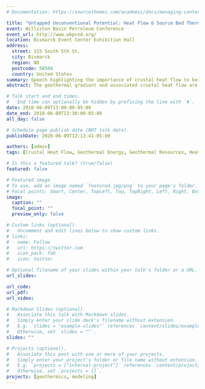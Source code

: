 ```yaml
---
# Documentation: https://sourcethemes.com/academic/docs/managing-content/

title: "Untapped Unconventional Potential: Heat Flow & Source Bed Thermal Maturation"
event: Williston Basin Petroleum Conference
event_url: http://www.wbpcnd.org/
location: Bismarck Event Center Exhibition Hall
address:
  street: 315 South 5th St.
  city: Bismarck
  region: ND
  postcode: 58504
  country: United States
summary: Speech highlighting the importance of crustal heat flow to kerogen kinetics and thermal maturation of hydrocarbons.
abstract: The geothermal gradient and associated crustal heat flow are controlling factors in the maturation of organic compounds into fossil fuels and impacts the geothermal energy potential of a region.  The accurate study and application of these topics requires considerable knowledge of the underlying concepts and a wealth of reliable data.  In order to maximize our ability to demonstrate source bed thermal maturity and resources potential, we must develop and foster an adequate appreciation of the primary constraints of heat flow and their implications.

# Talk start and end times.
#   End time can optionally be hidden by prefixing the line with `#`.
date: 2018-06-09T13:00:00-05:00
date_end: 2018-06-09T13:30:00-05:00
all_day: false

# Schedule page publish date (NOT talk date).
publishDate: 2020-06-09T12:13:41-05:00

authors: [admin]
tags: [Crustal Heat Flow, Geothermal Energy, Geothermal Resources, Heat Flow, Hydrocarbons, Kerogen Kinetics, Source Beds, Thermal Maturation, Unconventional Plays]

# Is this a featured talk? (true/false)
featured: false

# Featured image
# To use, add an image named `featured.jpg/png` to your page's folder. 
# Focal points: Smart, Center, TopLeft, Top, TopRight, Left, Right, BottomLeft, Bottom, BottomRight.
image:
  caption: ""
  focal_point: ""
  preview_only: false

# Custom links (optional).
#   Uncomment and edit lines below to show custom links.
# links:
# - name: Follow
#   url: https://twitter.com
#   icon_pack: fab
#   icon: twitter

# Optional filename of your slides within your talk's folder or a URL.
url_slides:

url_code:
url_pdf:
url_video:

# Markdown Slides (optional).
#   Associate this talk with Markdown slides.
#   Simply enter your slide deck's filename without extension.
#   E.g. `slides = "example-slides"` references `content/slides/example-slides.md`.
#   Otherwise, set `slides = ""`.
slides: ""

# Projects (optional).
#   Associate this post with one or more of your projects.
#   Simply enter your project's folder or file name without extension.
#   E.g. `projects = ["internal-project"]` references `content/project/deep-learning/index.md`.
#   Otherwise, set `projects = []`.
projects: [geothermics, modeling]
---
```

